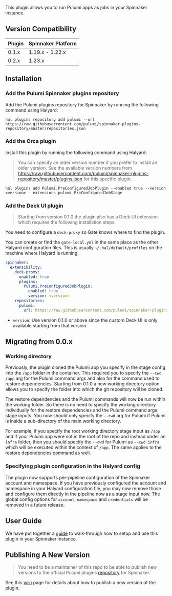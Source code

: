 This plugin allows you to run Pulumi apps as jobs in your Spinnaker instance. 

## Version Compatibility

| Plugin  | Spinnaker Platform |
|:----------- | :--------- |
| 0.1.x  |  1.19.x - 1.22.x |
| 0.2.x  | 1.23.x |

## Installation

### Add the Pulumi Spinnaker plugins repository

Add the Pulumi plugins repository for Spinnaker by running the following command using Halyard:

```
hal plugins repository add pulumi --url https://raw.githubusercontent.com/pulumi/spinnaker-plugins-repository/master/repositories.json
```

### Add the Orca plugin

Install this plugin by running the following command using Halyard:

> You can specify an older version number if you prefer to install an older version. See the available version numbers from https://raw.githubusercontent.com/pulumi/spinnaker-plugins-repository/master/plugins.json for this specific plugin.

```
hal plugins add Pulumi.PreConfiguredJobPlugin --enabled true --version <version> --extensions pulumi.PreConfiguredJobStage
```

### Add the Deck UI plugin

> Starting from version 0.1.0 the plugin also has a Deck UI extension which requires the following installation steps.

You need to configure a `deck-proxy` so Gate knows where to find the plugin.

You can create or find the `gate-local.yml` in the same place as the other Halyard configuration files. This is usually `~/.hal/default/profiles` on the machine where Halyard is running.

```yaml
spinnaker:
  extensibility:
    deck-proxy:
      enabled: true
      plugins:
        Pulumi.PreConfiguredJobPlugin:
          enabled: true
          version: <version>
    repositories:
      pulumi:
        url: https://raw.githubusercontent.com/pulumi/spinnaker-plugins-repository/master/repositories.json
```

* `version`: Use version 0.1.0 or above since the custom Deck UI is only available starting from that version.

## Migrating from 0.0.x

### Working directory

Previously, the plugin cloned the Pulumi app you specify in the stage config into the `/app` folder in the container.
This required you to specify the `--cwd /app` arg for the Pulumi command args and also for the command used to restore
dependencies. Starting from 0.1.0 a new working directory option allows you to specify the folder into which the git
repository will be cloned. 
  
The restore dependencies and the Pulumi commands will now be run within the working folder. So there is no
need to specify the working directory individually for the restore dependencies and the Pulumi command args stage
inputs. You now should only specify the `--cwd` arg for Pulumi if Pulumi is inside a sub-directory of the main
working directory.

For example, if you specify the root working directory stage input as `/app` and if your Pulumi app
were not in the root of the repo and instead under an `infra` folder, then you should specify the `--cwd` for
Pulumi as `--cwd infra` which will be executed within the context of `/app`. The same applies to the restore dependencies
command as well.

### Specifying plugin configuration in the Halyard config

The plugin now supports per-pipeline configuration of the Spinnaker account and namespace. If you have previously
configured the account and namespace in your Halyard configuration file, you may now remove those and configure
them directly in the pipeline now as a stage input now. The global config options for `account`, `namespace` and
`credentials` will be removed in a future release.

## User Guide

We have put together a [guide](https://www.pulumi.com/docs/guides/continuous-delivery/spinnaker/) to walk-through how to setup and use this plugin in your Spinnaker instance. 

## Publishing A New Version

> You need to be a maintainer of this repo to be able to publish new versions to the official Pulumi plugins [repository](https://github.com/pulumi/spinnaker-plugins-repository) for Spinnaker.

See this [wiki](https://github.com/pulumi/spinnaker-preconfigured-job-plugin/wiki/Publishing-a-new-release) page for details about how to publish a new version of the plugin.
